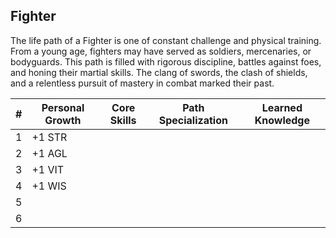 ## Fighter

The life path of a Fighter is one of constant challenge and physical training. From a young age, fighters may have served as soldiers, mercenaries, or bodyguards. This path is filled with rigorous discipline, battles against foes, and honing their martial skills. The clang of swords, the clash of shields, and a relentless pursuit of mastery in combat marked their past.



| #    | Personal Growth | Core Skills | Path Specialization | Learned Knowledge |
| ---- | --------------- | ----------- | ------------------- | ----------------- |
| 1    | +1 STR          |             |                     |                   |
| 2    | +1 AGL          |             |                     |                   |
| 3    | +1 VIT          |             |                     |                   |
| 4    | +1 WIS          |             |                     |                   |
| 5    |                 |             |                     |                   |
| 6    |                 |             |                     |                   |



